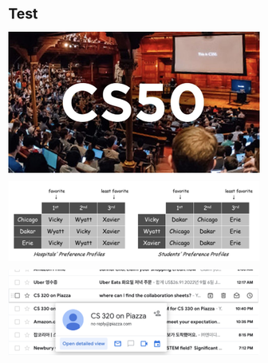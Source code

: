 # Test

![8 Free Online Harvard CS50 Computer Science Classes on edX](Test.assets/5edfa7ceaee6a855594a9df4.jpeg)

![img](Test.assets/matching1.png)

![test](Test.assets/screenshot.png)

